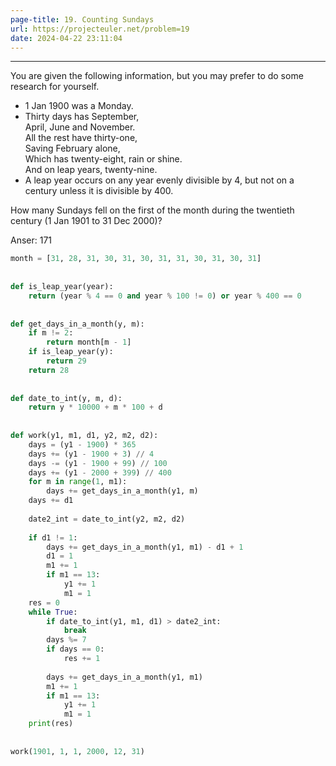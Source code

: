 ```yaml
---
page-title: 19. Counting Sundays
url: https://projecteuler.net/problem=19
date: 2024-04-22 23:11:04
---
```

---
<p>You are given the following information, but you may prefer to do some research for yourself.</p>
<ul><li>1 Jan 1900 was a Monday.</li>
<li>Thirty days has September,<br />
April, June and November.<br />
All the rest have thirty-one,<br />
Saving February alone,<br />
Which has twenty-eight, rain or shine.<br />
And on leap years, twenty-nine.</li>
<li>A leap year occurs on any year evenly divisible by 4, but not on a century unless it is divisible by 400.</li>
</ul>

How many Sundays fell on the first of the month during the twentieth century (1 Jan 1901 to 31 Dec 2000)?

Anser: 171

```python
month = [31, 28, 31, 30, 31, 30, 31, 31, 30, 31, 30, 31]  
  
  
def is_leap_year(year):  
    return (year % 4 == 0 and year % 100 != 0) or year % 400 == 0  
  
  
def get_days_in_a_month(y, m):  
    if m != 2:  
        return month[m - 1]  
    if is_leap_year(y):  
        return 29  
    return 28  
  
  
def date_to_int(y, m, d):  
    return y * 10000 + m * 100 + d  
  
  
def work(y1, m1, d1, y2, m2, d2):  
    days = (y1 - 1900) * 365  
    days += (y1 - 1900 + 3) // 4  
    days -= (y1 - 1900 + 99) // 100  
    days += (y1 - 2000 + 399) // 400  
    for m in range(1, m1):  
        days += get_days_in_a_month(y1, m)  
    days += d1  
  
    date2_int = date_to_int(y2, m2, d2)  
  
    if d1 != 1:  
        days += get_days_in_a_month(y1, m1) - d1 + 1  
        d1 = 1  
        m1 += 1  
        if m1 == 13:  
            y1 += 1  
            m1 = 1  
    res = 0  
    while True:  
        if date_to_int(y1, m1, d1) > date2_int:  
            break  
        days %= 7  
        if days == 0:  
            res += 1  
  
        days += get_days_in_a_month(y1, m1)  
        m1 += 1  
        if m1 == 13:  
            y1 += 1  
            m1 = 1  
    print(res)  
  
  
work(1901, 1, 1, 2000, 12, 31)
```